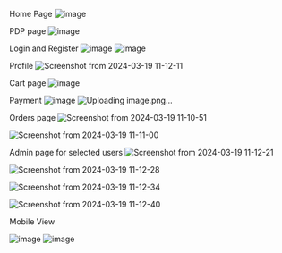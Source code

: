 Home Page 
![image](https://github.com/Chaitanya17414/MERN-Ecommerce/assets/87313646/4baf94f2-76a6-4854-83d0-7cfaa14ac117)

PDP page
![image](https://github.com/Chaitanya17414/MERN-Ecommerce/assets/87313646/007f0a1d-c0b8-4c22-8ab9-da2bfb83b6e3)

Login and Register 
![image](https://github.com/Chaitanya17414/MERN-Ecommerce/assets/87313646/9c002d7f-6c8d-4f9f-98cc-ddf2968e27b6)
![image](https://github.com/Chaitanya17414/MERN-Ecommerce/assets/87313646/c7625831-e698-4174-ae4c-a6d5b3fbb926)

Profile 
![Screenshot from 2024-03-19 11-12-11](https://github.com/Chaitanya17414/MERN-Ecommerce/assets/87313646/d089fae5-3b96-4163-98ff-33c250ba690f)

Cart page
![image](https://github.com/Chaitanya17414/MERN-Ecommerce/assets/87313646/43ae5db4-d3ba-42c1-a096-bb077bdd6318)

Payment
![image](https://github.com/Chaitanya17414/MERN-Ecommerce/assets/87313646/62226c3f-ded0-4e2f-9520-b8508c6f8e5d)
![Uploading image.png…]()

Orders page
![Screenshot from 2024-03-19 11-10-51](https://github.com/Chaitanya17414/MERN-Ecommerce/assets/87313646/46cc6b84-664e-41c3-9f0f-5497f4806d31)

![Screenshot from 2024-03-19 11-11-00](https://github.com/Chaitanya17414/MERN-Ecommerce/assets/87313646/fc2fb372-aa72-40cd-ad50-de2b802e97bb)

Admin page for selected users
![Screenshot from 2024-03-19 11-12-21](https://github.com/Chaitanya17414/MERN-Ecommerce/assets/87313646/051e5289-94a4-4b82-a06a-b2b1c56eddb2)

![Screenshot from 2024-03-19 11-12-28](https://github.com/Chaitanya17414/MERN-Ecommerce/assets/87313646/f06812c5-4f37-423b-a6da-c83a5bc9421a)

![Screenshot from 2024-03-19 11-12-34](https://github.com/Chaitanya17414/MERN-Ecommerce/assets/87313646/1e48ea02-042d-4e27-88ca-aa1943acde55)

![Screenshot from 2024-03-19 11-12-40](https://github.com/Chaitanya17414/MERN-Ecommerce/assets/87313646/e1ed5ab4-56e0-4160-bb57-a4a9e5bcf9ef)

Mobile View

![image](https://github.com/Chaitanya17414/MERN-Ecommerce/assets/87313646/0ba6c00a-14fd-40b2-9719-4cee8d72bdc3)
![image](https://github.com/Chaitanya17414/MERN-Ecommerce/assets/87313646/f0bc65a7-3a9b-48d9-8467-0655d597f1d4)

